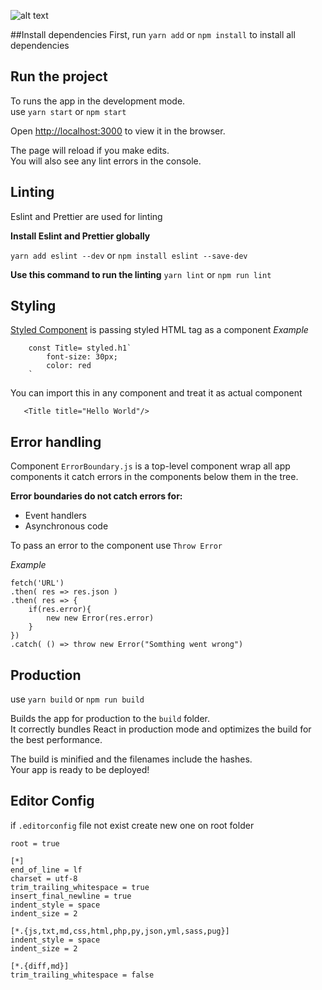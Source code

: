 ![alt text](https://drive.google.com/uc?export=view&id=1ovCGaFLos_ywZiCQav3BW8YJ14i_XPGG "ApiRequestsFlow")

##Install dependencies
First, run `yarn add` or `npm install` to install all dependencies

## Run the project
To runs the app in the development mode.<br />
use `yarn start` or `npm start`

Open [http://localhost:3000](http://localhost:3000) to view it in the browser.

The page will reload if you make edits.<br />
You will also see any lint errors in the console.

## Linting
Eslint and Prettier are used for linting

**Install Eslint and Prettier globally**

`yarn add eslint --dev` or `npm install eslint --save-dev`


**Use this command to run the linting**
`yarn lint` or `npm run lint`

## Styling
[Styled Component](https://styled-components.com/docs) is passing styled HTML tag as a component 
*Example*
```
    const Title= styled.h1`
        font-size: 30px;
        color: red
    `
```

You can import this in any component and treat it as actual component
```
   <Title title="Hello World"/>
```
## Error handling
Component `ErrorBoundary.js` is a top-level component wrap all app components it catch errors in the components below them in the tree.

**Error boundaries do not catch errors for:**
- Event handlers
- Asynchronous code

To pass an error to the component use `Throw Error`

*Example*
<pre><code>fetch('URL')
.then( res => res.json )
.then( res => {
    if(res.error){
        new new Error(res.error)
    }
})
.catch( () => throw new Error("Somthing went wrong")</code></pre>

## Production

use `yarn build` or `npm run build`

Builds the app for production to the `build` folder.<br />
It correctly bundles React in production mode and optimizes the build for the best performance.

The build is minified and the filenames include the hashes.<br />
Your app is ready to be deployed!

## Editor Config
if `.editorconfig` file not exist create new one on root folder
```
root = true

[*]
end_of_line = lf
charset = utf-8
trim_trailing_whitespace = true
insert_final_newline = true
indent_style = space
indent_size = 2

[*.{js,txt,md,css,html,php,py,json,yml,sass,pug}]
indent_style = space
indent_size = 2

[*.{diff,md}]
trim_trailing_whitespace = false

```
